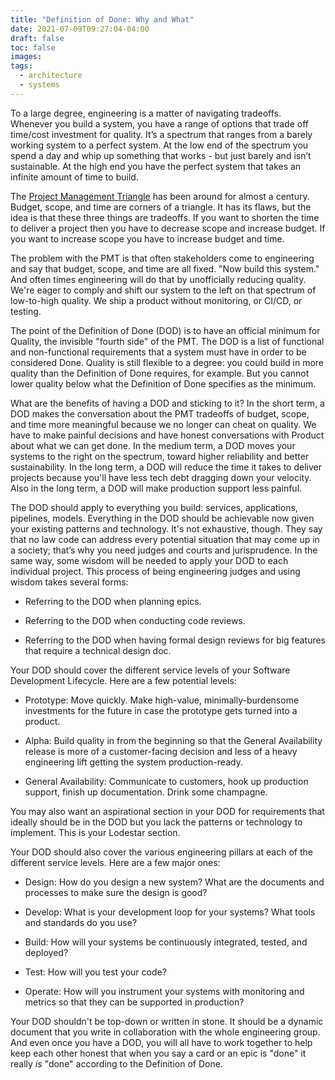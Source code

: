 ```yaml
---
title: "Definition of Done: Why and What"
date: 2021-07-09T09:27:04-04:00
draft: false
toc: false
images:
tags: 
  - architecture
  - systems
---
```


To a large degree, engineering is a matter of navigating tradeoffs. Whenever you build a system, you have a range of options that trade off time/cost investment for quality. It’s a spectrum that ranges from a barely working system to a perfect system. At the low end of the spectrum you spend a day and whip up something that works - but just barely and isn’t sustainable. At the high end you have the perfect system that takes an infinite amount of time to build.

The [Project Management Triangle](https://en.wikipedia.org/wiki/Project_management_triangle) has been around for almost a century. Budget, scope, and time are corners of a triangle. It has its flaws, but the idea is that these three things are tradeoffs. If you want to shorten the time to deliver a project then you have to decrease scope and increase budget. If you want to increase scope you have to increase budget and time.

The problem with the PMT is that often stakeholders come to engineering and say that budget, scope, and time are all fixed. "Now build this system." And often times engineering will do that by unofficially reducing quality. We're eager to comply and shift our system to the left on that spectrum of low-to-high quality. We ship a product without monitoring, or CI/CD, or testing.

The point of the Definition of Done (DOD) is to have an official minimum for Quality, the invisible "fourth side" of the PMT. The DOD is a list of functional and non-functional requirements that a system must have in order to be considered Done. Quality is still flexible to a degree: you could build in more quality than the Definition of Done requires, for example. But you cannot lower quality below what the Definition of Done specifies as the minimum.

What are the benefits of having a DOD and sticking to it? In the short term, a DOD makes the conversation about the PMT tradeoffs of budget, scope, and time more meaningful because we no longer can cheat on quality. We have to make painful decisions and have honest conversations with Product about what we can get done. In the medium term, a DOD moves your systems to the right on the spectrum, toward higher reliability and better sustainability. In the long term, a DOD will reduce the time it takes to deliver projects because you'll have less tech debt dragging down your velocity. Also in the long term, a DOD will make production support less painful.

The DOD should apply to everything you build: services, applications, pipelines, models. Everything in the DOD should be achievable now given your existing patterns and technology. It's not exhaustive, though. They say that no law code can address every potential situation that may come up in a society; that’s why you need judges and courts and jurisprudence. In the same way, some wisdom will be needed to apply your DOD to each individual project. This process of being engineering judges and using wisdom takes several forms:

- Referring to the DOD when planning epics.
  
- Referring to the DOD when conducting code reviews.
  
- Referring to the DOD when having formal design reviews for big features that require a technical design doc.

Your DOD should cover the different service levels of your Software Development Lifecycle. Here are a few potential levels:

- Prototype: Move quickly. Make high-value, minimally-burdensome investments for the future in case the prototype gets turned into a product.

- Alpha: Build quality in from the beginning so that the General Availability release is more of a customer-facing decision and less of a heavy engineering lift getting the system production-ready.

- General Availability: Communicate to customers, hook up production support, finish up documentation. Drink some champagne.

You may also want an aspirational section in your DOD for requirements that ideally should be in the DOD but you lack the patterns or technology to implement. This is your Lodestar section.

Your DOD should also cover the various engineering pillars at each of the different service levels. Here are a few major ones:

- Design: How do you design a new system? What are the documents and processes to make sure the design is good?

- Develop: What is your development loop for your systems? What tools and standards do you use?

- Build: How will your systems be continuously integrated, tested, and deployed?

- Test: How will you test your code?

- Operate: How will you instrument your systems with monitoring and metrics so that they can be supported in production?

Your DOD shouldn't be top-down or written in stone. It should be a dynamic document that you write in collaboration with the whole engineering group. And even once you have a DOD, you will all have to work together to help keep each other honest that when you say a card or an epic is "done" it really _is_ "done" according to the Definition of Done.



